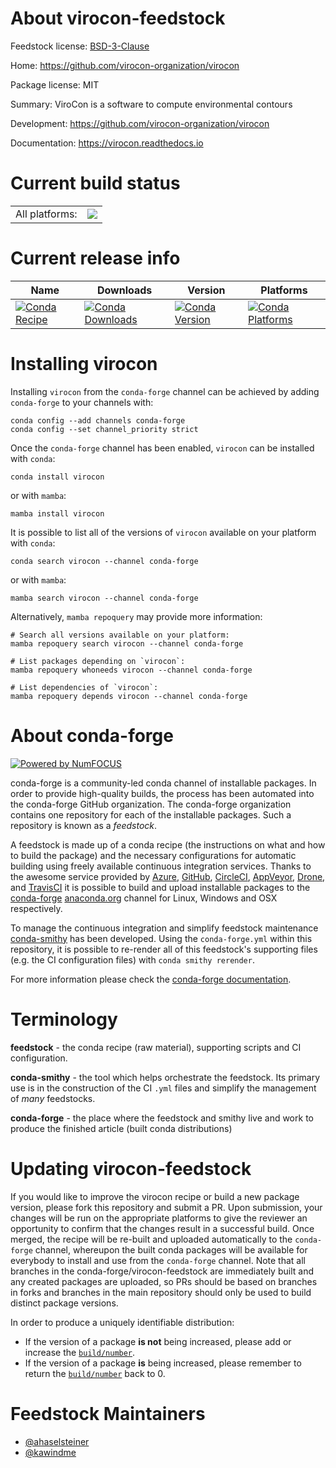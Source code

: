 About virocon-feedstock
=======================

Feedstock license: [BSD-3-Clause](https://github.com/conda-forge/virocon-feedstock/blob/main/LICENSE.txt)

Home: https://github.com/virocon-organization/virocon

Package license: MIT

Summary: ViroCon is a software to compute environmental contours

Development: https://github.com/virocon-organization/virocon

Documentation: https://virocon.readthedocs.io

Current build status
====================


<table><tr><td>All platforms:</td>
    <td>
      <a href="https://dev.azure.com/conda-forge/feedstock-builds/_build/latest?definitionId=17990&branchName=main">
        <img src="https://dev.azure.com/conda-forge/feedstock-builds/_apis/build/status/virocon-feedstock?branchName=main">
      </a>
    </td>
  </tr>
</table>

Current release info
====================

| Name | Downloads | Version | Platforms |
| --- | --- | --- | --- |
| [![Conda Recipe](https://img.shields.io/badge/recipe-virocon-green.svg)](https://anaconda.org/conda-forge/virocon) | [![Conda Downloads](https://img.shields.io/conda/dn/conda-forge/virocon.svg)](https://anaconda.org/conda-forge/virocon) | [![Conda Version](https://img.shields.io/conda/vn/conda-forge/virocon.svg)](https://anaconda.org/conda-forge/virocon) | [![Conda Platforms](https://img.shields.io/conda/pn/conda-forge/virocon.svg)](https://anaconda.org/conda-forge/virocon) |

Installing virocon
==================

Installing `virocon` from the `conda-forge` channel can be achieved by adding `conda-forge` to your channels with:

```
conda config --add channels conda-forge
conda config --set channel_priority strict
```

Once the `conda-forge` channel has been enabled, `virocon` can be installed with `conda`:

```
conda install virocon
```

or with `mamba`:

```
mamba install virocon
```

It is possible to list all of the versions of `virocon` available on your platform with `conda`:

```
conda search virocon --channel conda-forge
```

or with `mamba`:

```
mamba search virocon --channel conda-forge
```

Alternatively, `mamba repoquery` may provide more information:

```
# Search all versions available on your platform:
mamba repoquery search virocon --channel conda-forge

# List packages depending on `virocon`:
mamba repoquery whoneeds virocon --channel conda-forge

# List dependencies of `virocon`:
mamba repoquery depends virocon --channel conda-forge
```


About conda-forge
=================

[![Powered by
NumFOCUS](https://img.shields.io/badge/powered%20by-NumFOCUS-orange.svg?style=flat&colorA=E1523D&colorB=007D8A)](https://numfocus.org)

conda-forge is a community-led conda channel of installable packages.
In order to provide high-quality builds, the process has been automated into the
conda-forge GitHub organization. The conda-forge organization contains one repository
for each of the installable packages. Such a repository is known as a *feedstock*.

A feedstock is made up of a conda recipe (the instructions on what and how to build
the package) and the necessary configurations for automatic building using freely
available continuous integration services. Thanks to the awesome service provided by
[Azure](https://azure.microsoft.com/en-us/services/devops/), [GitHub](https://github.com/),
[CircleCI](https://circleci.com/), [AppVeyor](https://www.appveyor.com/),
[Drone](https://cloud.drone.io/welcome), and [TravisCI](https://travis-ci.com/)
it is possible to build and upload installable packages to the
[conda-forge](https://anaconda.org/conda-forge) [anaconda.org](https://anaconda.org/)
channel for Linux, Windows and OSX respectively.

To manage the continuous integration and simplify feedstock maintenance
[conda-smithy](https://github.com/conda-forge/conda-smithy) has been developed.
Using the ``conda-forge.yml`` within this repository, it is possible to re-render all of
this feedstock's supporting files (e.g. the CI configuration files) with ``conda smithy rerender``.

For more information please check the [conda-forge documentation](https://conda-forge.org/docs/).

Terminology
===========

**feedstock** - the conda recipe (raw material), supporting scripts and CI configuration.

**conda-smithy** - the tool which helps orchestrate the feedstock.
                   Its primary use is in the construction of the CI ``.yml`` files
                   and simplify the management of *many* feedstocks.

**conda-forge** - the place where the feedstock and smithy live and work to
                  produce the finished article (built conda distributions)


Updating virocon-feedstock
==========================

If you would like to improve the virocon recipe or build a new
package version, please fork this repository and submit a PR. Upon submission,
your changes will be run on the appropriate platforms to give the reviewer an
opportunity to confirm that the changes result in a successful build. Once
merged, the recipe will be re-built and uploaded automatically to the
`conda-forge` channel, whereupon the built conda packages will be available for
everybody to install and use from the `conda-forge` channel.
Note that all branches in the conda-forge/virocon-feedstock are
immediately built and any created packages are uploaded, so PRs should be based
on branches in forks and branches in the main repository should only be used to
build distinct package versions.

In order to produce a uniquely identifiable distribution:
 * If the version of a package **is not** being increased, please add or increase
   the [``build/number``](https://docs.conda.io/projects/conda-build/en/latest/resources/define-metadata.html#build-number-and-string).
 * If the version of a package **is** being increased, please remember to return
   the [``build/number``](https://docs.conda.io/projects/conda-build/en/latest/resources/define-metadata.html#build-number-and-string)
   back to 0.

Feedstock Maintainers
=====================

* [@ahaselsteiner](https://github.com/ahaselsteiner/)
* [@kawindme](https://github.com/kawindme/)


